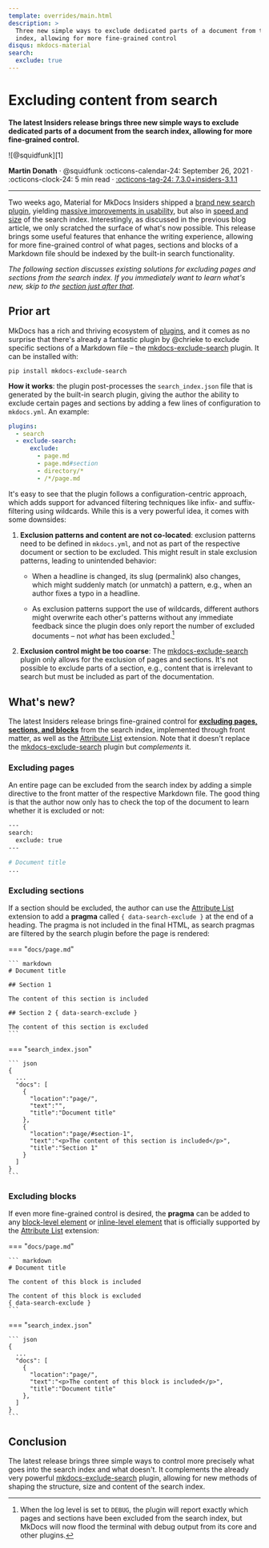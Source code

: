```yaml
---
template: overrides/main.html
description: >
  Three new simple ways to exclude dedicated parts of a document from the search
  index, allowing for more fine-grained control
disqus: mkdocs-material
search:
  exclude: true
---
```


# Excluding content from search

__The latest Insiders release brings three new simple ways to exclude
dedicated parts of a document from the search index, allowing for more
fine-grained control.__

<aside class="mdx-author" markdown>
![@squidfunk][1]

<span>__Martin Donath__ · @squidfunk</span>
<span>
:octicons-calendar-24: September 26, 2021 ·
:octicons-clock-24: 5 min read ·
[:octicons-tag-24: 7.3.0+insiders-3.1.1](../../insiders/changelog.md#311-_-september-26-2021)
</span>
</aside>

  [1]: https://avatars.githubusercontent.com/u/932156

---

Two weeks ago, Material for MkDocs Insiders shipped a [brand new search
plugin][2], yielding [massive improvements in usability][3], but also in [speed
and size][4] of the search index. Interestingly, as discussed in the previous
blog article, we only scratched the surface of what's now possible. This
release brings some useful features that enhance the writing experience,
allowing for more fine-grained control of what pages, sections and blocks of a
Markdown file should be indexed by the built-in search functionality.

_The following section discusses existing solutions for excluding pages and
sections from the search index. If you immediately want to learn what's new,
skip to the [section just after that][5]._

  [2]: search-better-faster-smaller.md
  [3]: search-better-faster-smaller.md#whats-new
  [4]: search-better-faster-smaller.md#benchmarks
  [5]: #whats-new

## Prior art

MkDocs has a rich and thriving ecosystem of [plugins][6], and it comes as no
surprise that there's already a fantastic plugin by @chrieke to exclude specific
sections of a Markdown file – the [mkdocs-exclude-search][7] plugin. It can be
installed with:

```
pip install mkdocs-exclude-search
```

__How it works__: the plugin post-processes the `search_index.json` file that
is generated by the built-in search plugin, giving the author the ability to
exclude certain pages and sections by adding a few lines of configuration to
`mkdocs.yml`. An example:

``` yaml
plugins:
  - search
  - exclude-search:
      exclude:
        - page.md
        - page.md#section
        - directory/*
        - /*/page.md
```

It's easy to see that the plugin follows a configuration-centric approach, which
adds support for advanced filtering techniques like infix- and suffix-filtering
using wildcards. While this is a very powerful idea, it comes with some
downsides:

1. __Exclusion patterns and content are not co-located__: exclusion patterns
   need to be defined in `mkdocs.yml`, and not as part of the respective
   document or section to be excluded. This might result in stale exclusion
   patterns, leading to unintended behavior:

    - When a headline is changed, its slug (permalink) also changes, which might
      suddenly match (or unmatch) a pattern, e.g., when an author fixes a typo
      in a headline.

    - As exclusion patterns support the use of wildcards, different authors
      might overwrite each other's patterns without any immediate feedback since
      the plugin does only report the number of excluded documents – not _what_
      has been excluded.[^1]

  [^1]:
    When the log level is set to `DEBUG`, the plugin will report exactly which
    pages and sections have been excluded from the search index, but MkDocs will
    now flood the terminal with debug output from its core and other plugins.

2. __Exclusion control might be too coarse__: The [mkdocs-exclude-search][7]
   plugin only allows for the exclusion of pages and sections. It's not possible
   to exclude parts of a section, e.g., content that is irrelevant to search but
   must be included as part of the documentation.

  [6]: https://github.com/mkdocs/mkdocs/wiki/MkDocs-Plugins
  [7]: https://github.com/chrieke/mkdocs-exclude-search

## What's new?

The latest Insiders release brings fine-grained control for [__excluding pages,
sections, and blocks__][8] from the search index, implemented through front
matter, as well as the [Attribute List][9] extension. Note that it doesn't
replace the [mkdocs-exclude-search][7] plugin but _complements_ it.

  [8]: ../../setup/setting-up-site-search.md#search-exclusion
  [9]: https://python-markdown.github.io/extensions/attr_list/

### Excluding pages

An entire page can be excluded from the search index by adding a simple
directive to the front matter of the respective Markdown file. The good thing
is that the author now only has to check the top of the document to learn
whether it is excluded or not:

``` bash
---
search:
  exclude: true
---

# Document title
...
```

### Excluding sections

If a section should be excluded, the author can use the [Attribute List][9]
extension to add a __pragma__ called `{ data-search-exclude }` at the end of a
heading. The pragma is not included in the final HTML, as search pragmas are
filtered by the search plugin before the page is rendered:

=== "`docs/page.md`"

    ``` markdown
    # Document title

    ## Section 1

    The content of this section is included

    ## Section 2 { data-search-exclude }

    The content of this section is excluded
    ```

=== "`search_index.json`"

    ``` json
    {
      ...
      "docs": [
        {
          "location":"page/",
          "text":"",
          "title":"Document title"
        },
        {
          "location":"page/#section-1",
          "text":"<p>The content of this section is included</p>",
          "title":"Section 1"
        }
      ]
    }
    ```

### Excluding blocks

If even more fine-grained control is desired, the __pragma__ can be added to
any [block-level element][10] or [inline-level element][11] that is officially
supported by the [Attribute List][9] extension:

=== "`docs/page.md`"

    ``` markdown
    # Document title

    The content of this block is included

    The content of this block is excluded
    { data-search-exclude }
    ```

=== "`search_index.json`"

    ``` json
    {
      ...
      "docs": [
        {
          "location":"page/",
          "text":"<p>The content of this block is included</p>",
          "title":"Document title"
        },
      ]
    }
    ```

  [10]: https://python-markdown.github.io/extensions/attr_list/#block-level
  [11]: https://python-markdown.github.io/extensions/attr_list/#inline-level

## Conclusion

The latest release brings three simple ways to control more precisely what goes
into the search index and what doesn't. It complements the already very powerful
[mkdocs-exclude-search][7] plugin, allowing for new methods of shaping the
structure, size and content of the search index.
